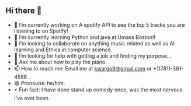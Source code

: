## Hi there 👋


- 🔭 I’m currently working on A spotify API to see the top 5 tracks you are listening to on Spotify!
- 🌱 I’m currently learning Python and java at Umass Boston!!
- 👯 I’m looking to collaborate on anything music related as well as AI learning and Ethics         in computer science.
- 🤔 I’m looking for help with getting a job and finding my purpose...
- 💬 Ask me about how to play the piano.
- 📫 How to reach me: Email me at kwargo9@gmail.com or +1(781)-361-4588 .
- 😄 Pronouns: he/him.
- ⚡ Fun fact: I have done stand up comedy once, was the most nervous i've ever been.
